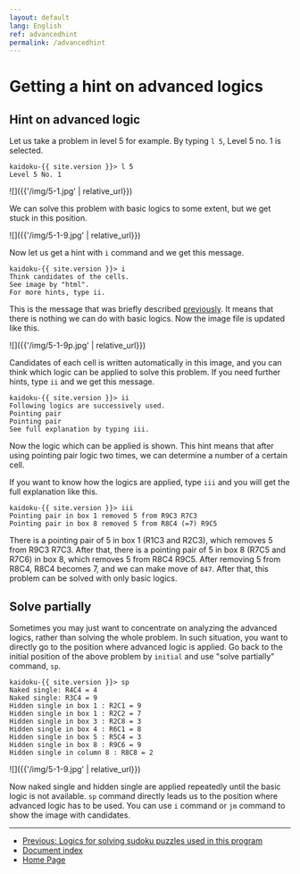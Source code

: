 ```yaml
---
layout: default
lang: English
ref: advancedhint
permalink: /advancedhint
---
```


# Getting a hint on advanced logics

## Hint on advanced logic

Let us take a problem in level 5 for example. By typing `l 5`, Level 5 no. 1 is selected.

    kaidoku-{{ site.version }}> l 5
    Level 5 No. 1

![]({{'/img/5-1.jpg' | relative_url}})

We can solve this problem with basic logics to some extent, but we get stuck in this position.

![]({{'/img/5-1-9.jpg' | relative_url}})

Now let us get a hint with `i` command and we get this message.

    kaidoku-{{ site.version }}> i
    Think candidates of the cells.
    See image by "html".
    For more hints, type ii.

This is the message that was briefly described [previously](basichint.md). It means that there is nothing we can do with basic logics. Now the image file is updated like this.

![]({{'/img/5-1-9p.jpg' | relative_url}})

Candidates of each cell is written automatically in this image, and you can think which logic can be applied to solve this problem. If you need further hints, type `ii` and we get this message.

    kaidoku-{{ site.version }}> ii
    Following logics are successively used.
    Pointing pair
    Pointing pair
    See full explanation by typing iii.

Now the logic which can be applied is shown. This hint means that after using pointing pair logic two times, we can determine a number of a certain cell.

If you want to know how the logics are applied, type `iii` and you will get the full explanation like this.

    kaidoku-{{ site.version }}> iii
    Pointing pair in box 1 removed 5 from R9C3 R7C3 
    Pointing pair in box 8 removed 5 from R8C4 (=7) R9C5 

There is a pointing pair of 5 in box 1 (R1C3 and R2C3), which removes 5 from R9C3 R7C3. After that, there is a pointing pair of 5 in box 8 (R7C5 and R7C6) in box 8, which removes 5 from R8C4 R9C5. After removing 5 from R8C4, R8C4 becomes 7, and we can make move of `847`. After that, this problem can be solved with only basic logics.

## Solve partially

Sometimes you may just want to concentrate on analyzing the advanced logics, rather than solving the whole problem. In such situation, you want to directly go to the position where advanced logic is applied. Go back to the initial position of the above problem by `initial` and use "solve partially" command, `sp`.

    kaidoku-{{ site.version }}> sp
    Naked single: R4C4 = 4
    Naked single: R3C4 = 9
    Hidden single in box 1 : R2C1 = 9
    Hidden single in box 1 : R2C2 = 7
    Hidden single in box 3 : R2C8 = 3
    Hidden single in box 4 : R6C1 = 8
    Hidden single in box 5 : R5C4 = 3
    Hidden single in box 8 : R9C6 = 9
    Hidden single in column 8 : R8C8 = 2

![]({{'/img/5-1-9.jpg' | relative_url}})

Now naked single and hidden single are applied repeatedly until the basic logic is not available. `sp` command directly leads us to the position where advanced logic has to be used. You can use `i` command or `jm` command to show the image with candidates.

- - -

- [Previous: Logics for solving sudoku puzzles used in this program](logic)
- [Document index](./#document)
- [Home Page](./)
